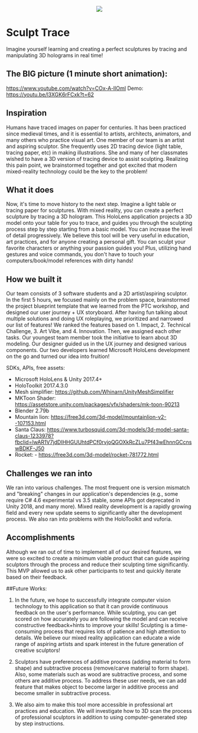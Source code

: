 <p align = "center">
    <img src="https://challengepost-s3-challengepost.netdna-ssl.com/photos/production/software_photos/000/746/471/datas/gallery.jpg" />
</p>

# Sculpt Trace
Imagine yourself learning and creating a perfect sculptures by tracing and manipulating 3D holograms in real time!

## The BIG picture (1 minute short animation):
https://www.youtube.com/watch?v=COx-A-lIOmI
Demo: https://youtu.be/l3XGK6rFCxk?t=62

## Inspiration
Humans have traced images on paper for centuries. It has been practiced since medieval times, and it is essential to artists, architects, animators, and many others who practice visual art. One member of our team is an artist and aspiring sculptor. She frequently uses 2D tracing device (light table, tracing paper, etc) in making illustrations. She and many of her classmates wished to have a 3D version of tracing device to assist sculpting. Realizing this pain point, we brainstormed together and got excited that modern mixed-reality technology could be the key to the problem!

## What it does
Now, it's time to move history to the next step. Imagine a light table or tracing paper for sculptures. With mixed reality, you can create a perfect sculpture by tracing a 3D hologram. This HoloLens application projects a 3D model onto your table for you to trace, and guides you through the sculpting process step by step starting from a basic model. You can increase the level of detail progressively. We believe this tool will be very useful in education, art practices, and for anyone creating a personal gift. You can sculpt your favorite characters or anything your passion guides you! Plus, utilizing hand gestures and voice commands, you don't have to touch your computers/book/model references with dirty hands!

## How we built it
Our team consists of 3 software students and a 2D artist/aspiring sculptor. In the first 5 hours, we focused mainly on the problem space, brainstormed the project blueprint template that we learned from the PTC workshop, and designed our user journey + UX storyboard. After having fun talking about multiple solutions and doing UX roleplaying, we prioritized and narrowed our list of features! We ranked the features based on 1. Impact, 2. Technical Challenge, 3. Art Vibe, and 4. Innovation. Then, we assigned each other tasks. Our youngest team member took the initiative to learn about 3D modeling. Our designer guided us in the UX journey and designed various components. Our two developers learned Microsoft HoloLens development on the go and turned our idea into fruition!

SDKs, APIs, free assets:
- Microsoft HoloLens & Unity 2017.4+
- HoloToolkit 2017.4.3.0
- Mesh simplifier: https://github.com/Whinarn/UnityMeshSimplifier
- MKToon Shader: https://assetstore.unity.com/packages/vfx/shaders/mk-toon-90213
- Blender 2.79b
- Mountain lion: https://free3d.com/3d-model/mountainlion-v2--107153.html
- Santa Claus: https://www.turbosquid.com/3d-models/3d-model-santa-claus-1233978?fbclid=IwAR1V7jdDIHHGUUhtdPCf0rvjoQGOXkRcZLu7Pf43wEhnnGCcnswBDKF-J50
- Rocket: - https://free3d.com/3d-model/rocket-781772.html

## Challenges we ran into
We ran into various challenges. The most frequent one is version mismatch and "breaking" changes in our application's dependencies (e.g., some require C# 4.6 experimental vs 3.5 stable, some APIs got deprecated in Unity 2018, and many more). Mixed reality development is a rapidly growing field and every new update seems to significantly alter the development process. We also ran into problems with the HoloToolkit and vuforia.

## Accomplishments 
Although we ran out of time to implement all of our desired features, we were so excited to create a minimum viable product that can guide aspiring sculptors through the process and reduce their sculpting time significantly. This MVP allowed us to ask other participants to test and quickly iterate based on their feedback. 

##Future Works:
1. In the future, we hope to successfully integrate computer vision technology to this application so that it can provide continuous feedback on the user's performance. While sculpting, you can get scored on how accurately you are following the model and can receive constructive feedback+hints to improve your skills! Sculpting is a time-consuming process that requires lots of patience and high attention to details. We believe our mixed reality application can educate a wide range of aspiring artists and spark interest in the future generation of creative sculptors!

2. Sculptors have preferences of additive process (adding material to form shape) and subtractive process (remove/carve material to form shape). Also, some materials such as wood are subtractive process, and some others are additive process. To address these user needs, we can add feature that makes object to become larger in additive process and become smaller in subtractive process.

3. We also aim to make this tool more accessible in professional art practices and education. We will investigate how to 3D scan the process of professional sculptors in addition to using computer-generated step by step instructions.
